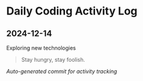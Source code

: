# Daily Coding Activity Log

## 2024-12-14

Exploring new technologies

> Stay hungry, stay foolish.

*Auto-generated commit for activity tracking*
